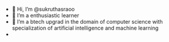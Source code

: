 - 👋 Hi, I’m @sukruthasraoo
- 👀 I’m a enthusiastic learner  
- 🌱 I’m a btech upgrad in the domain of computer science with specialization of artificial intelligence and machine learning 
- 


<!---
sukruthasraoo/sukruthasraoo is a ✨ special ✨ repository because its `README.md` (this file) appears on your GitHub profile.
You can click the Preview link to take a look at your changes.
--->
